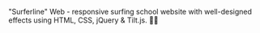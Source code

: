 "Surferline" Web - responsive surfing school website with well-designed effects using HTML, CSS, jQuery & Tilt.js. 🏄‍♀️
